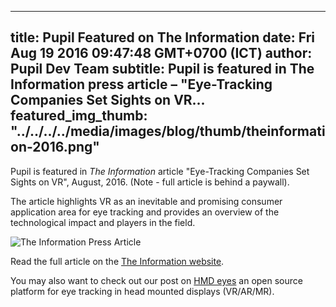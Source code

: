 ---
 title: Pupil Featured on The Information 
 date: Fri Aug 19 2016 09:47:48 GMT+0700 (ICT)
 author: Pupil Dev Team
 subtitle: Pupil is featured in The Information press article – "Eye-Tracking Companies Set Sights on VR...
 featured_img_thumb: "../../../../media/images/blog/thumb/theinformation-2016.png"
 ---

Pupil is featured in _The Information_ article "Eye-Tracking Companies Set Sights on VR", August, 2016. (Note - full article is behind a paywall).

The article highlights VR as an inevitable and promising consumer application area for eye tracking and provides an overview of the technological impact and players in the field.

<img src="../../../../media/images/blog/theinformation_2016.png" class='Feature-image u-padBottom--2' alt="The Information Press Article">
 
Read the full article on the [The Information website](https://www.theinformation.com/eye-tracking-companies-set-sights-on-vr).

You may also want to check out our post on [HMD eyes](https://pupil-labs.com/blog/2016-04/eye-tracking-head-mounted-displays/) an open source platform for eye tracking in head mounted displays (VR/AR/MR). 